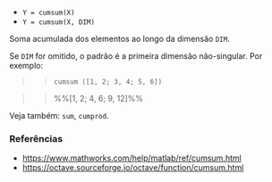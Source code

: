 * `Y = cumsum(X)`
* `Y = cumsum(X, DIM)`

Soma acumulada dos elementos ao longo da dimensão `DIM`.

Se `DIM` for omitido, o padrão é a primeira dimensão não-singular.
Por exemplo:

>> `cumsum ([1, 2; 3, 4; 5, 6])`

>> %%[1, 2; 4, 6; 9, 12]%%

Veja também: `sum`, `cumprod`.

### Referências

* https://www.mathworks.com/help/matlab/ref/cumsum.html
* https://octave.sourceforge.io/octave/function/cumsum.html
